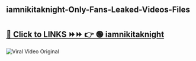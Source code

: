 
 ## iamnikitaknight-Only-Fans-Leaked-Videos-Files

# <h2><a href="https://mediaupload.pro?iamnikitaknight">🔗 Click to LINKS ⏩⏩ 👉 🟢 iamnikitaknight </a></h2>

<a href="https://mediaupload.pro?iamnikitaknight" rel="nofollow" data-target="animated-image.originalLink"><img src="https://i.ibb.co.com/xMMVF88/686577567.gif" alt="Viral Video Original" style="max-width: 100%; display: inline-block;" data-target="animated-image.originalImage"></a>